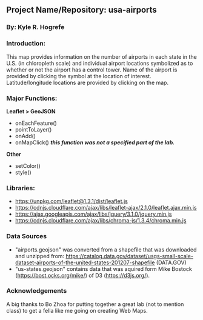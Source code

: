 ## Project Name/Repository: usa-airports
### By: Kyle R. Hogrefe

### Introduction:
This map provides information on the number of airports in each state in the U.S. (in chloropleth scale) and individual airport locations symbolized as to whether or not the airport has a control tower. Name of the airport is provided by clicking the symbol at the location of interest.  Latitude/longitude locations are provided by clicking on the map.

### Major Functions:

**Leaflet > GeoJSON**
- onEachFeature()
- pointToLayer()
- onAdd()
- onMapClick() __*this function was not a specified part of the lab.*__

**Other**
- setColor()
- style()

### Libraries:
- https://unpkg.com/leaflet@1.3.1/dist/leaflet.js
- https://cdnjs.cloudflare.com/ajax/libs/leaflet-ajax/2.1.0/leaflet.ajax.min.js
- https://ajax.googleapis.com/ajax/libs/jquery/3.1.0/jquery.min.js
- https://cdnjs.cloudflare.com/ajax/libs/chroma-js/1.3.4/chroma.min.js

### Data Sources
- "airports.geojson" was converted from a shapefile that was downloaded and unzipped from:  https://catalog.data.gov/dataset/usgs-small-scale-dataset-airports-of-the-united-states-201207-shapefile (DATA.GOV)
- "us-states.geojson" contains data that was aquired form Mike Bostock (https://bost.ocks.org/mike/) of D3 (https://d3js.org/).

### Acknowledgements
A big thanks to Bo Zhoa for putting together a great lab (not to mention class) to get a fella like me going on creating Web Maps.
